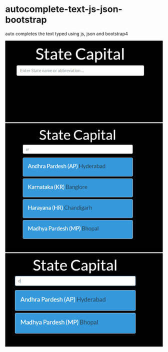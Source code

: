 # autocomplete-text-js-json-bootstrap
auto completes the text typed using js, json and bootstrap4

![](https://github.com/tushargoel86/autocomplete-text-js-json-bootstrap/blob/master/images/front.PNG)
![](https://github.com/tushargoel86/autocomplete-text-js-json-bootstrap/blob/master/images/stateSearchExample.PNG)
![](https://github.com/tushargoel86/autocomplete-text-js-json-bootstrap/blob/master/images/stateSearchExample2.PNG)
